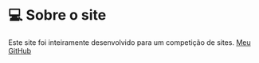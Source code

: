 # 💻 Sobre o site
Este site foi inteiramente desenvolvido para um competição de sites. <a href="https://github.com/MailoDev">Meu GitHub</a>
